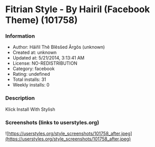 # Fitrian Style - By Hairil (Facebook Theme) (101758)

### Information
- Author: Hãiřil Thě Blěsšed Ãrgõs (unknown)
- Created at: unknown
- Updated at: 5/21/2014, 3:13:41 AM
- License: NO-REDISTRIBUTION
- Category: facebook
- Rating: undefined
- Total installs: 31
- Weekly installs: 0


### Description
Klick Install With Stylish


### Screenshots (links to userstyles.org)
![https://userstyles.org/style_screenshots/101758_after.jpeg](https://userstyles.org/style_screenshots/101758_after.jpeg)



